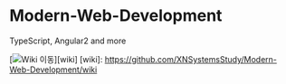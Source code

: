 # Modern-Web-Development
TypeScript, Angular2 and more

[![Wiki 이동](https://svg-buttons.herokuapp.com/button/plain.svg?button_width=400&text=+이동)][wiki]
[wiki]: https://github.com/XNSystemsStudy/Modern-Web-Development/wiki


